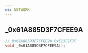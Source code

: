 ```yaml
---
ns: NETWORK
---
```

## _0x61A885D3F7CFEE9A

```c
// 0x61A885D3F7CFEE9A 0xE13C1F7F
void _0x61A885D3F7CFEE9A();
```


